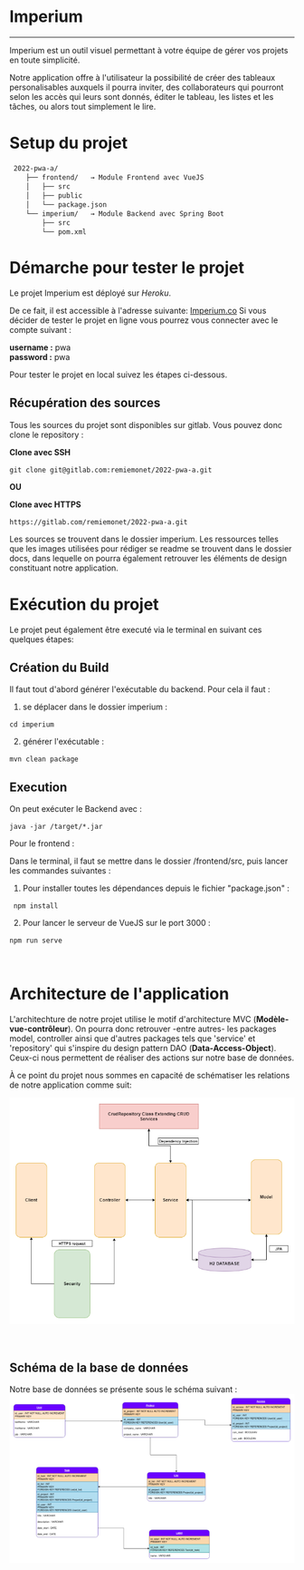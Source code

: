 # Imperium

---

Imperium est un outil visuel permettant à votre équipe de gérer vos projets en toute simplicité.

Notre application offre à l'utilisateur la possibilité de créer des tableaux personalisables auxquels il pourra inviter, des collaborateurs qui pourront selon les accès qui leurs sont donnés, éditer le tableau, les listes et les tâches, ou alors tout simplement le lire.


# Setup du projet

```
 2022-pwa-a/
    ├── frontend/   → Module Frontend avec VueJS
    │   ├── src
    │   ├── public
    │   └── package.json
    └── imperium/   → Module Backend avec Spring Boot
        ├── src
        └── pom.xml
```
# Démarche pour tester le projet

Le projet Imperium est déployé sur _Heroku_.

De ce fait, il est accessible à l'adresse suivante: <a href="https://imperiums.herokuapp.com/" target="_blank">Imperium.co</a>
Si vous décider de tester le projet en ligne vous pourrez vous connecter avec le compte suivant :

**username :** pwa  
**password :** pwa  

Pour tester le projet en local suivez les étapes ci-dessous.

## Récupération des sources

Tous les sources du projet sont disponibles sur gitlab. Vous pouvez donc clone le repository :

**Clone avec SSH**

```
git clone git@gitlab.com:remiemonet/2022-pwa-a.git
```

**OU**

**Clone avec HTTPS**

```
https://gitlab.com/remiemonet/2022-pwa-a.git
```

Les sources se trouvent dans le dossier imperium. Les ressources telles que les images utilisées pour rédiger se readme se trouvent dans le dossier docs, dans lequelle on pourra également retrouver les éléments de design constituant notre application.

# Exécution du projet

Le projet peut également être executé via le terminal en suivant ces quelques étapes:

## Création du Build

Il faut tout d'abord générer l'exécutable du backend. Pour cela il faut :

1. se déplacer dans le dossier imperium : 
```
cd imperium
```
2. générer l'exécutable : 
```
mvn clean package
```

## Execution

On peut exécuter le Backend avec : 
```
java -jar /target/*.jar
```

Pour le frontend : 

Dans le terminal, il faut se mettre dans le dossier /frontend/src, puis lancer les commandes suivantes :

 1.  Pour installer toutes les dépendances depuis le fichier "package.json" :
 ```
  npm install
 ```
 2. Pour lancer le serveur de VueJS sur le port 3000 :
  ```
  npm run serve
   ```

</br>

# Architecture de l'application

L'architechture de notre projet utilise le motif d'architecture MVC (**Modèle-vue-contrôleur**). On pourra donc retrouver -entre autres- les packages model, controller ainsi que d'autres packages tels que 'service' et 'repository' qui s'inspire du design pattern DAO (**Data-Access-Object**). Ceux-ci nous permettent de réaliser des actions sur notre base de données.

À ce point du projet nous sommes en capacité de schématiser les relations de notre application comme suit:

<img src="docs/img/archi/architechture.png"
    alt="Schéma des intéractions entre les packages de l'application."
    style="text-align: center;" />

</br>

## Schéma de la base de données

Notre base de données se présente sous le schéma suivant :
</br>
<img src="docs/img/bdd/ImperiumDB_V1.0.1.png"
    alt="Schéma de la base de données"
    style="text-align: center;" />
